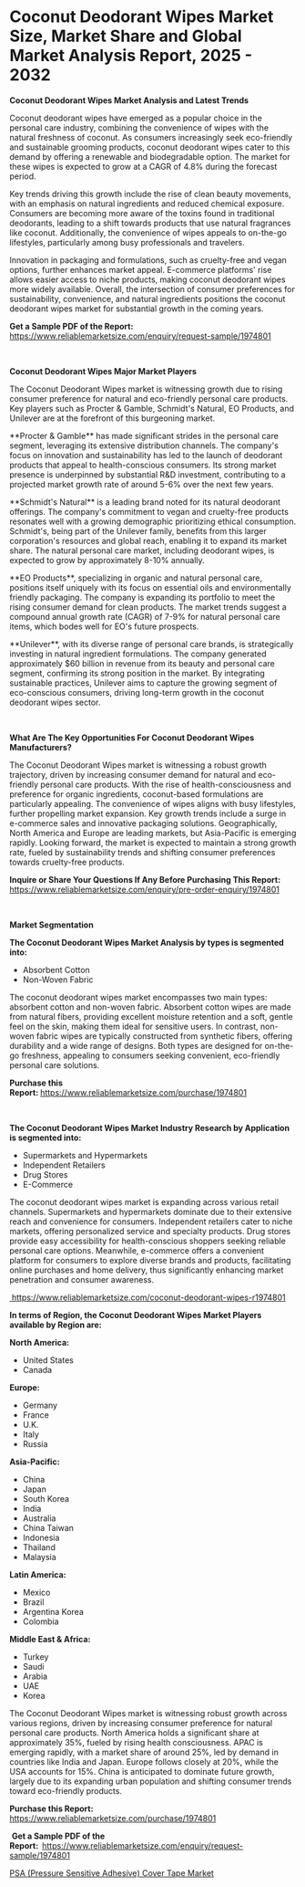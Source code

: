 <p><h1>Coconut Deodorant Wipes Market Size, Market Share and Global Market Analysis Report, 2025 - 2032</h1></p><p><strong>Coconut Deodorant Wipes Market Analysis and Latest Trends</strong></p>
<p><p>Coconut deodorant wipes have emerged as a popular choice in the personal care industry, combining the convenience of wipes with the natural freshness of coconut. As consumers increasingly seek eco-friendly and sustainable grooming products, coconut deodorant wipes cater to this demand by offering a renewable and biodegradable option. The market for these wipes is expected to grow at a CAGR of 4.8% during the forecast period. </p><p>Key trends driving this growth include the rise of clean beauty movements, with an emphasis on natural ingredients and reduced chemical exposure. Consumers are becoming more aware of the toxins found in traditional deodorants, leading to a shift towards products that use natural fragrances like coconut. Additionally, the convenience of wipes appeals to on-the-go lifestyles, particularly among busy professionals and travelers. </p><p>Innovation in packaging and formulations, such as cruelty-free and vegan options, further enhances market appeal. E-commerce platforms' rise allows easier access to niche products, making coconut deodorant wipes more widely available. Overall, the intersection of consumer preferences for sustainability, convenience, and natural ingredients positions the coconut deodorant wipes market for substantial growth in the coming years.</p></p>
<p><strong>Get a Sample PDF of the Report:&nbsp;</strong> <a href="https://www.reliablemarketsize.com/enquiry/request-sample/1974801?utm_campaign=3198&utm_medium=2&utm_source=Github&utm_content=ia&utm_term=06042025&utm_id=coconut-deodorant-wipes">https://www.reliablemarketsize.com/enquiry/request-sample/1974801</a></p>
<p>&nbsp;</p>
<p><strong>Coconut Deodorant Wipes Major Market Players</strong></p>
<p><p>The Coconut Deodorant Wipes market is witnessing growth due to rising consumer preference for natural and eco-friendly personal care products. Key players such as Procter & Gamble, Schmidt's Natural, EO Products, and Unilever are at the forefront of this burgeoning market.</p><p>**Procter & Gamble** has made significant strides in the personal care segment, leveraging its extensive distribution channels. The company's focus on innovation and sustainability has led to the launch of deodorant products that appeal to health-conscious consumers. Its strong market presence is underpinned by substantial R&D investment, contributing to a projected market growth rate of around 5-6% over the next few years.</p><p>**Schmidt's Natural** is a leading brand noted for its natural deodorant offerings. The company's commitment to vegan and cruelty-free products resonates well with a growing demographic prioritizing ethical consumption. Schmidt's, being part of the Unilever family, benefits from this larger corporation's resources and global reach, enabling it to expand its market share. The natural personal care market, including deodorant wipes, is expected to grow by approximately 8-10% annually.</p><p>**EO Products**, specializing in organic and natural personal care, positions itself uniquely with its focus on essential oils and environmentally friendly packaging. The company is expanding its portfolio to meet the rising consumer demand for clean products. The market trends suggest a compound annual growth rate (CAGR) of 7-9% for natural personal care items, which bodes well for EO's future prospects.</p><p>**Unilever**, with its diverse range of personal care brands, is strategically investing in natural ingredient formulations. The company generated approximately $60 billion in revenue from its beauty and personal care segment, confirming its strong position in the market. By integrating sustainable practices, Unilever aims to capture the growing segment of eco-conscious consumers, driving long-term growth in the coconut deodorant wipes sector.</p></p>
<p>&nbsp;</p>
<p><strong>What Are The Key Opportunities For Coconut Deodorant Wipes Manufacturers?</strong></p>
<p><p>The Coconut Deodorant Wipes market is witnessing a robust growth trajectory, driven by increasing consumer demand for natural and eco-friendly personal care products. With the rise of health-consciousness and preference for organic ingredients, coconut-based formulations are particularly appealing. The convenience of wipes aligns with busy lifestyles, further propelling market expansion. Key growth trends include a surge in e-commerce sales and innovative packaging solutions. Geographically, North America and Europe are leading markets, but Asia-Pacific is emerging rapidly. Looking forward, the market is expected to maintain a strong growth rate, fueled by sustainability trends and shifting consumer preferences towards cruelty-free products.</p></p>
<p><strong>Inquire or Share Your Questions If Any Before Purchasing This Report:</strong> <a href="https://www.reliablemarketsize.com/enquiry/pre-order-enquiry/1974801?utm_campaign=3198&utm_medium=2&utm_source=Github&utm_content=ia&utm_term=06042025&utm_id=coconut-deodorant-wipes">https://www.reliablemarketsize.com/enquiry/pre-order-enquiry/1974801</a></p>
<p>&nbsp;</p>
<p><strong>Market Segmentation</strong></p>
<p><strong>The Coconut Deodorant Wipes Market Analysis by types is segmented into:</strong></p>
<p><ul><li>Absorbent Cotton</li><li>Non-Woven Fabric</li></ul></p>
<p><p>The coconut deodorant wipes market encompasses two main types: absorbent cotton and non-woven fabric. Absorbent cotton wipes are made from natural fibers, providing excellent moisture retention and a soft, gentle feel on the skin, making them ideal for sensitive users. In contrast, non-woven fabric wipes are typically constructed from synthetic fibers, offering durability and a wide range of designs. Both types are designed for on-the-go freshness, appealing to consumers seeking convenient, eco-friendly personal care solutions.</p></p>
<p><strong>Purchase this Report:&nbsp;</strong><a href="https://www.reliablemarketsize.com/purchase/1974801?utm_campaign=3198&utm_medium=2&utm_source=Github&utm_content=ia&utm_term=06042025&utm_id=coconut-deodorant-wipes">https://www.reliablemarketsize.com/purchase/1974801</a></p>
<p>&nbsp;</p>
<p><strong>The Coconut Deodorant Wipes Market Industry Research by Application is segmented into:</strong></p>
<p><ul><li>Supermarkets and Hypermarkets</li><li>Independent Retailers</li><li>Drug Stores</li><li>E-Commerce</li></ul></p>
<p><p>The coconut deodorant wipes market is expanding across various retail channels. Supermarkets and hypermarkets dominate due to their extensive reach and convenience for consumers. Independent retailers cater to niche markets, offering personalized service and specialty products. Drug stores provide easy accessibility for health-conscious shoppers seeking reliable personal care options. Meanwhile, e-commerce offers a convenient platform for consumers to explore diverse brands and products, facilitating online purchases and home delivery, thus significantly enhancing market penetration and consumer awareness.</p></p>
<p><a href="https://www.reliablemarketsize.com/coconut-deodorant-wipes-r1974801?utm_campaign=3198&utm_medium=2&utm_source=Github&utm_content=ia&utm_term=06042025&utm_id=coconut-deodorant-wipes">&nbsp;https://www.reliablemarketsize.com/coconut-deodorant-wipes-r1974801</a></p>
<p><strong>In terms of Region, the Coconut Deodorant Wipes Market Players available by Region are:</strong></p>
<p>
    <p> <strong> North America: </strong>
        <ul>
            <li>United States</li>
            <li>Canada</li>
        </ul>
        </p> 
    <p> <strong> Europe: </strong>
        <ul>
            <li>Germany</li>
            <li>France</li>
            <li>U.K.</li>
            <li>Italy</li>
            <li>Russia</li>
        </ul>
        </p> 
    <p> <strong> Asia-Pacific: </strong>
        <ul>
            <li>China</li>
            <li>Japan</li>
            <li>South Korea</li>
            <li>India</li>
            <li>Australia</li>
            <li>China Taiwan</li>
            <li>Indonesia</li>
            <li>Thailand</li>
            <li>Malaysia</li>
        </ul>
        </p> 
    <p> <strong> Latin America: </strong>
        <ul>
            <li>Mexico</li>
            <li>Brazil</li>
            <li>Argentina Korea</li>
            <li>Colombia</li>
        </ul>
        </p> 
    <p> <strong> Middle East & Africa: </strong>
        <ul>
            <li>Turkey</li>
            <li>Saudi</li>
            <li>Arabia</li>
            <li>UAE</li>
            <li>Korea</li>
        </ul>
    </p>
    </p>
<p><p>The Coconut Deodorant Wipes market is witnessing robust growth across various regions, driven by increasing consumer preference for natural personal care products. North America holds a significant share at approximately 35%, fueled by rising health consciousness. APAC is emerging rapidly, with a market share of around 25%, led by demand in countries like India and Japan. Europe follows closely at 20%, while the USA accounts for 15%. China is anticipated to dominate future growth, largely due to its expanding urban population and shifting consumer trends toward eco-friendly products.</p></p>
<p><strong>Purchase this Report: </strong><a href="https://www.reliablemarketsize.com/purchase/1974801?utm_campaign=3198&utm_medium=2&utm_source=Github&utm_content=ia&utm_term=06042025&utm_id=coconut-deodorant-wipes">https://www.reliablemarketsize.com/purchase/1974801</a></p>
<p>&nbsp;<strong>Get a Sample PDF of the Report:&nbsp;&nbsp;</strong><a href="https://www.reliablemarketsize.com/enquiry/request-sample/1974801?utm_campaign=3198&utm_medium=2&utm_source=Github&utm_content=ia&utm_term=06042025&utm_id=coconut-deodorant-wipes">https://www.reliablemarketsize.com/enquiry/request-sample/1974801</a></p>
<p><strong></strong></p>
<p><p><a href="https://github.com/lalolatiot/Market-Research-Report-List-1/blob/main/psa-pressure-sensitive-adhesive-cover-tape-market.md?utm_campaign=3198&utm_medium=2&utm_source=Github&utm_content=ia&utm_term=06042025&utm_id=coconut-deodorant-wipes">PSA (Pressure Sensitive Adhesive) Cover Tape Market</a></p></p>